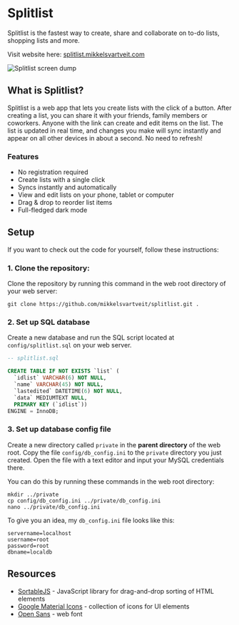 # Splitlist

Splitlist is the fastest way to create, share and collaborate on to-do lists, shopping lists and more.

Visit website here: [splitlist.mikkelsvartveit.com](https://splitlist.mikkelsvartveit.com)

![Splitlist screen dump](https://imagehost.imageupload.net/2020/04/10/screenshot.png)

## What is Splitlist?

Splitlist is a web app that lets you create lists with the click of a button. After creating a list, you can share it with your friends, family members or coworkers. Anyone with the link can create and edit items on the list. The list is updated in real time, and changes you make will sync instantly and appear on all other devices in about a second. No need to refresh!

### Features

- No registration required
- Create lists with a single click
- Syncs instantly and automatically
- View and edit lists on your phone, tablet or computer
- Drag & drop to reorder list items
- Full-fledged dark mode

## Setup

If you want to check out the code for yourself, follow these instructions:

### 1. Clone the repository: 

Clone the repository by running this command in the web root directory of your web server:

```
git clone https://github.com/mikkelsvartveit/splitlist.git .
```

### 2. Set up SQL database

Create a new database and run the SQL script located at `config/splitlist.sql` on your web server.

```sql
-- splitlist.sql

CREATE TABLE IF NOT EXISTS `list` (
  `idlist` VARCHAR(6) NOT NULL,
  `name` VARCHAR(45) NOT NULL,
  `lastedited` DATETIME(6) NOT NULL,
  `data` MEDIUMTEXT NULL,
  PRIMARY KEY (`idlist`))
ENGINE = InnoDB;
```

### 3. Set up database config file

Create a new directory called `private` in the **parent directory** of the web root. Copy the file `config/db_config.ini` to the `private` directory you just created. Open the file with a text editor and input your MySQL credentials there. 

You can do this by running these commands in the web root directory:

```
mkdir ../private
cp config/db_config.ini ../private/db_config.ini
nano ../private/db_config.ini
```

To give you an idea, my `db_config.ini` file looks like this:

```
servername=localhost
username=root
password=root
dbname=localdb
```

## Resources

- [SortableJS](https://github.com/SortableJS/Sortable) - JavaScript library for drag-and-drop sorting of HTML elements
- [Google Material Icons](https://material.io/resources/icons/) - collection of icons for UI elements
- [Open Sans](https://fonts.google.com/specimen/Open+Sans) - web font